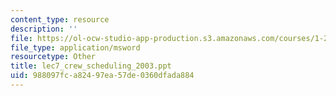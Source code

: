 ```yaml
---
content_type: resource
description: ''
file: https://ol-ocw-studio-app-production.s3.amazonaws.com/courses/1-206j-airline-schedule-planning-spring-2003/988097fca82497ea57de0360dfada884_lec7_crew_scheduling_2003.ppt
file_type: application/msword
resourcetype: Other
title: lec7_crew_scheduling_2003.ppt
uid: 988097fc-a824-97ea-57de-0360dfada884
---
```

